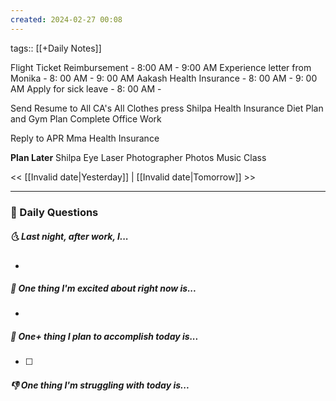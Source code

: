 ```yaml
---
created: 2024-02-27 00:08
---
```

tags:: [[+Daily Notes]]

Flight Ticket Reimbursement -  8:00 AM - 9:00 AM
Experience letter from Monika - 8: 00 AM - 9: 00 AM
Aakash Health Insurance - 8: 00 AM - 9: 00 AM
Apply for sick leave - 8: 00 AM - 

Send Resume to All CA's
All Clothes press
Shilpa Health Insurance
Diet Plan and Gym Plan
Complete Office Work


Reply to APR
Mma Health Insurance

**Plan Later**
Shilpa Eye Laser
Photographer Photos
Music Class


<< [[Invalid date|Yesterday]] | [[Invalid date|Tomorrow]] >>

---
### 📅 Daily Questions
##### 🌜 Last night, after work, I...
- 

##### 🙌 One thing I'm excited about right now is...
- 

##### 🚀 One+ thing I plan to accomplish today is...
- [ ] 

##### 👎 One thing I'm struggling with today is...
